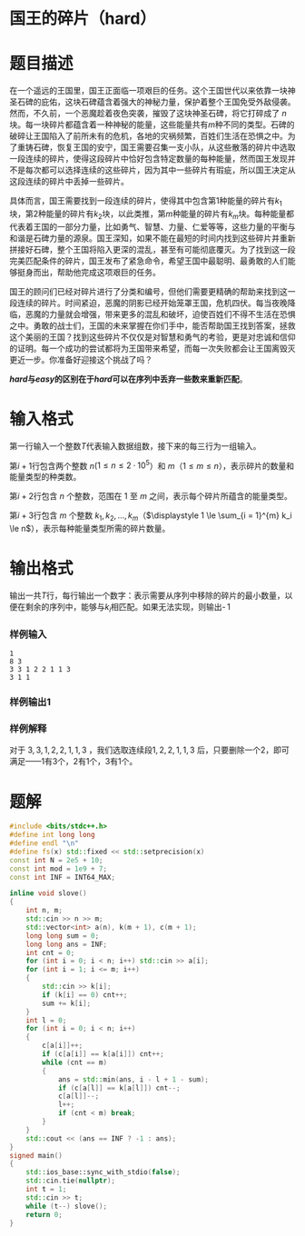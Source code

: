 
# 国王的碎片（hard）

# 题目描述

在一个遥远的王国里，国王正面临一项艰巨的任务。这个王国世代以来依靠一块神圣石碑的庇佑，这块石碑蕴含着强大的神秘力量，保护着整个王国免受外敌侵袭。然而，不久前，一个恶魔趁着夜色突袭，摧毁了这块神圣石碑，将它打碎成了 $n$ 块。每一块碎片都蕴含着一种神秘的能量，这些能量共有$m$种不同的类型。石碑的破碎让王国陷入了前所未有的危机，各地的灾祸频繁，百姓们生活在恐惧之中。为了重铸石碑，恢复王国的安宁，国王需要召集一支小队，从这些散落的碎片中选取一段连续的碎片，使得这段碎片中恰好包含特定数量的每种能量，然而国王发现并不是每次都可以选择连续的这些碎片，因为其中一些碎片有瑕疵，所以国王决定从这段连续的碎片中丢掉一些碎片。

具体而言，国王需要找到一段连续的碎片，使得其中包含第$1$种能量的碎片有$k_1$块，第$2$种能量的碎片有$k_2$块，以此类推，第$m$种能量的碎片有$k_m$块。每种能量都代表着王国的一部分力量，比如勇气、智慧、力量、仁爱等等，这些力量的平衡与和谐是石碑力量的源泉。国王深知，如果不能在最短的时间内找到这些碎片并重新拼接好石碑，整个王国将陷入更深的混乱，甚至有可能彻底覆灭。为了找到这一段完美匹配条件的碎片，国王发布了紧急命令，希望王国中最聪明、最勇敢的人们能够挺身而出，帮助他完成这项艰巨的任务。

国王的顾问们已经对碎片进行了分类和编号，但他们需要更精确的帮助来找到这一段连续的碎片。时间紧迫，恶魔的阴影已经开始笼罩王国，危机四伏。每当夜晚降临，恶魔的力量就会增强，带来更多的混乱和破坏，迫使百姓们不得不生活在恐惧之中。勇敢的战士们，王国的未来掌握在你们手中，能否帮助国王找到答案，拯救这个美丽的王国？找到这些碎片不仅仅是对智慧和勇气的考验，更是对忠诚和信仰的证明。每一个成功的尝试都将为王国带来希望，而每一次失败都会让王国离毁灭更近一步。你准备好迎接这个挑战了吗？

**$hard$与$easy$的区别在于$hard$可以在序列中丢弃一些数来重新匹配**。

# 输入格式

第一行输入一个整数$T$代表输入数据组数，接下来的每三行为一组输入。

第$i+1$行包含两个整数 $n$($1 \le n \le 2·10^{5}$）和 $m$（$1 \le m \le n$），表示碎片的数量和能量类型的种类数。

第$i+2$行包含 $n$ 个整数，范围在 $1$ 至 $m$ 之间，表示每个碎片所蕴含的能量类型。

第$i+3$行包含 $m$ 个整数 $k_1,k_2,...,k_m$（$\displaystyle 1 \le \sum_{i = 1}^{m} k_i \le n$），表示每种能量类型所需的碎片数量。

# 输出格式

输出一共$T$行，每行输出一个数字：表示需要从序列中移除的碎片的最小数量，以便在剩余的序列中，能够与$k_i$相匹配。如果无法实现，则输出- 1

### 样例输入 

```
1
8 3
3 3 1 2 2 1 1 3
3 1 1
```

### 样例输出1

### 样例解释

对于 $3,3,1,2,2,1,1,3$ ，我们选取连续段$1,2,2,1,1,3$ 后，只要删除一个$2$，即可满足——$1$有$3$个，$2$有$1$个，$3$有$1$个。

# 题解

```C++
#include <bits/stdc++.h>
#define int long long
#define endl "\n"
#define fs(x) std::fixed << std::setprecision(x)
const int N = 2e5 + 10;
const int mod = 1e9 + 7;
const int INF = INT64_MAX;

inline void slove()
{
    int n, m;
    std::cin >> n >> m;
    std::vector<int> a(n), k(m + 1), c(m + 1);
    long long sum = 0;
    long long ans = INF;
    int cnt = 0;
    for (int i = 0; i < n; i++) std::cin >> a[i];
    for (int i = 1; i <= m; i++)
    {
        std::cin >> k[i];
        if (k[i] == 0) cnt++;
        sum += k[i];
    }
    int l = 0;
    for (int i = 0; i < n; i++)
    {
        c[a[i]]++;
        if (c[a[i]] == k[a[i]]) cnt++;
        while (cnt == m)
        {
            ans = std::min(ans, i - l + 1 - sum);
            if (c[a[l]] == k[a[l]]) cnt--;
            c[a[l]]--;
            l++;
            if (cnt < m) break;
        }
    }
    std::cout << (ans == INF ? -1 : ans);
}
signed main()
{
    std::ios_base::sync_with_stdio(false);
    std::cin.tie(nullptr);
    int t = 1;
    std::cin >> t;
    while (t--) slove();
    return 0;
}

```
